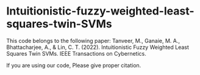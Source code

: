 # Intuitionistic-fuzzy-weighted-least-squares-twin-SVMs

This code belongs to the following paper:
Tanveer, M., Ganaie, M. A., Bhattacharjee, A., & Lin, C. T. (2022). Intuitionistic Fuzzy Weighted Least Squares Twin SVMs. IEEE Transactions on Cybernetics.

If you are using our code, Please give proper citation.

